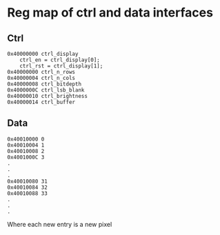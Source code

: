 # Reg map of ctrl and data interfaces

## Ctrl

```
0x40000000 ctrl_display
    ctrl_en = ctrl_display[0];
    ctrl_rst = ctrl_display[1];
0x40000000 ctrl_n_rows
0x40000004 ctrl_n_cols
0x40000008 ctrl_bitdepth
0x4000000C ctrl_lsb_blank
0x40000010 ctrl_brightness
0x40000014 ctrl_buffer
```

## Data

```
0x40010000 0
0x40010004 1
0x40010008 2
0x4001000C 3
.
.
.
0x40010080 31
0x40010084 32
0x40010088 33
.
.
.
```

Where each new entry is a new pixel
